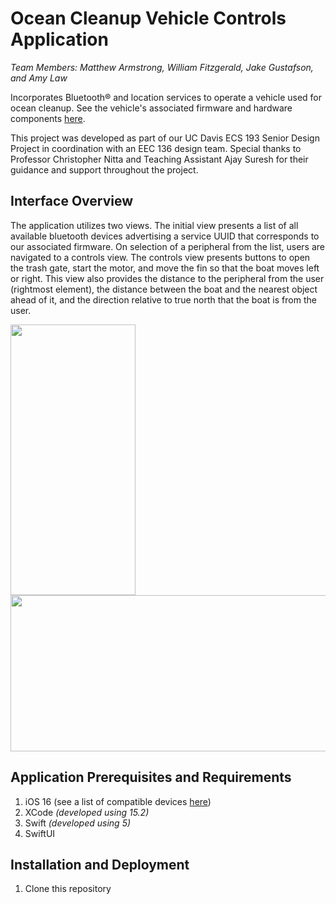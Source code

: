 # Ocean Cleanup Vehicle Controls Application
*Team Members: Matthew Armstrong, William Fitzgerald, Jake Gustafson, and Amy Law*

Incorporates Bluetooth® and location services to operate a vehicle used for ocean cleanup. See the vehicle's associated firmware and hardware components [here](https://github.com/matthewarmstr/ocean-cleanup-rov-controls.cydsn).

This project was developed as part of our UC Davis ECS 193 Senior Design Project in coordination with an EEC 136 design team. Special thanks to Professor Christopher Nitta and Teaching Assistant Ajay Suresh for their guidance and support throughout the project.

## Interface Overview
The application utilizes two views. The initial view presents a list of all available bluetooth devices advertising a service UUID that corresponds to our associated firmware. On selection of a peripheral from the list, users are navigated to a controls view. The controls view presents buttons to open the trash gate, start the motor, and move the fin so that the boat moves left or right. This view also provides the distance to the peripheral from the user (rightmost element), the distance between the boat and the nearest object ahead of it, and the direction relative to true north that the boat is from the user.



<img src="https://github.com/matthewarmstr/ocean-cleanup-app/assets/130256280/06f33d17-29ce-47c9-a51b-16309bbd2ba3" width="200" height="433" />
<img src="https://github.com/matthewarmstr/ocean-cleanup-app/assets/130256280/fa6389bb-7134-4d46-9361-5b03d71c0293" width="541.33" height="250" />

## Application Prerequisites and Requirements
1. iOS 16 (see a list of compatible devices [here](https://support.apple.com/en-us/103267))
2. XCode *(developed using 15.2)*
3. Swift *(developed using 5)*
4. SwiftUI

## Installation and Deployment
1. Clone this repository
